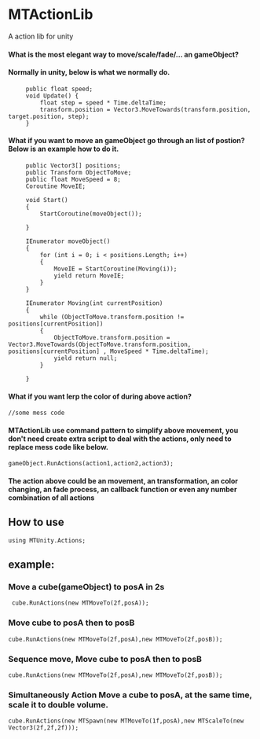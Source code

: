 # MTActionLib
A action lib for unity 


#### What is the most elegant way to move/scale/fade/... an gameObject?
#### Normally in unity, below is what we normally do.
```
     public float speed;
     void Update() {
         float step = speed * Time.deltaTime;
         transform.position = Vector3.MoveTowards(transform.position, target.position, step);
     }
```
#### What if you want to move an gameObject go through an list of postion? Below is an example how to do it.

```
     public Vector3[] positions;
     public Transform ObjectToMove;
     public float MoveSpeed = 8;
     Coroutine MoveIE;
 
     void Start()
     {
         StartCoroutine(moveObject());
 
     }
 
     IEnumerator moveObject()
     {
         for (int i = 0; i < positions.Length; i++)
         {
             MoveIE = StartCoroutine(Moving(i));
             yield return MoveIE;
         }
     }
 
     IEnumerator Moving(int currentPosition)
     {
         while (ObjectToMove.transform.position != positions[currentPosition])
         {
             ObjectToMove.transform.position = Vector3.MoveTowards(ObjectToMove.transform.position, positions[currentPosition] , MoveSpeed * Time.deltaTime);
             yield return null;
         }
  
     }
```

#### What if you want lerp the color of during above action? 

```
//some mess code

```
#### MTActionLib use command pattern to simplify above movement, you don't need create extra script to deal with the actions, only need to replace mess code like below.

```
gameObject.RunActions(action1,action2,action3);
```
#### The action above could be an movement, an transformation, an color changing, an fade process, an callback function or even any number combination of all actions


## How to use
```
using MTUnity.Actions;
```

## example:
 ### Move a cube(gameObject) to posA in 2s
 ```
  cube.RunActions(new MTMoveTo(2f,posA));
  ```
### Move cube to posA then to posB
  ```
  cube.RunActions(new MTMoveTo(2f,posA),new MTMoveTo(2f,posB));
  ```
  ### Sequence move, Move cube to posA then to posB
  ```
  cube.RunActions(new MTMoveTo(2f,posA),new MTMoveTo(2f,posB));
  ```
  ### Simultaneously Action Move a cube to posA, at the same time, scale it to double volume.
  
  ```
  cube.RunActions(new MTSpawn(new MTMoveTo(1f,posA),new MTScaleTo(new Vector3(2f,2f,2f)));
  ```
